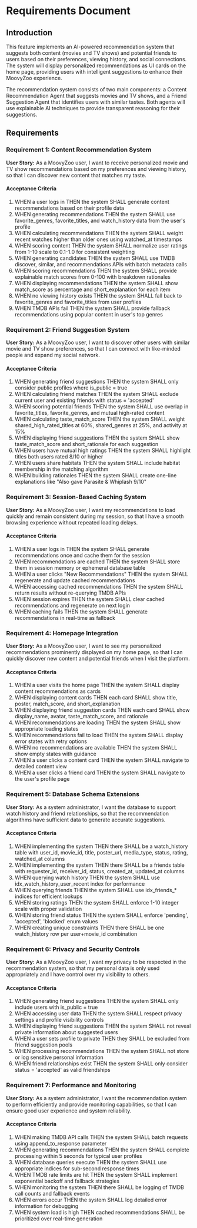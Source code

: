 # Requirements Document

## Introduction

This feature implements an AI-powered recommendation system that suggests both content (movies and TV shows) and potential friends to users based on their preferences, viewing history, and social connections. The system will display personalized recommendations as UI cards on the home page, providing users with intelligent suggestions to enhance their MoovyZoo experience.

The recommendation system consists of two main components: a Content Recommendation Agent that suggests movies and TV shows, and a Friend Suggestion Agent that identifies users with similar tastes. Both agents will use explainable AI techniques to provide transparent reasoning for their suggestions.

## Requirements

### Requirement 1: Content Recommendation System

**User Story:** As a MoovyZoo user, I want to receive personalized movie and TV show recommendations based on my preferences and viewing history, so that I can discover new content that matches my taste.

#### Acceptance Criteria

1. WHEN a user logs in THEN the system SHALL generate content recommendations based on their profile data
2. WHEN generating recommendations THEN the system SHALL use favorite_genres, favorite_titles, and watch_history data from the user's profile
3. WHEN calculating recommendations THEN the system SHALL weight recent watches higher than older ones using watched_at timestamps
4. WHEN scoring content THEN the system SHALL normalize user ratings from 1-10 scale to 0.1-1.0 for consistent weighting
5. WHEN generating candidates THEN the system SHALL use TMDB discover, similar, and recommendations APIs with batch metadata calls
6. WHEN scoring recommendations THEN the system SHALL provide explainable match scores from 0-100 with breakdown rationales
7. WHEN displaying recommendations THEN the system SHALL show match_score as percentage and short_explanation for each item
8. WHEN no viewing history exists THEN the system SHALL fall back to favorite_genres and favorite_titles from user profiles
9. WHEN TMDB APIs fail THEN the system SHALL provide fallback recommendations using popular content in user's top genres

### Requirement 2: Friend Suggestion System

**User Story:** As a MoovyZoo user, I want to discover other users with similar movie and TV show preferences, so that I can connect with like-minded people and expand my social network.

#### Acceptance Criteria

1. WHEN generating friend suggestions THEN the system SHALL only consider public profiles where is_public = true
2. WHEN calculating friend matches THEN the system SHALL exclude current user and existing friends with status = 'accepted'
3. WHEN scoring potential friends THEN the system SHALL use overlap in favorite_titles, favorite_genres, and mutual high-rated content
4. WHEN calculating taste_match_score THEN the system SHALL weight shared_high_rated_titles at 60%, shared_genres at 25%, and activity at 15%
5. WHEN displaying friend suggestions THEN the system SHALL show taste_match_score and short_rationale for each suggestion
6. WHEN users have mutual high ratings THEN the system SHALL highlight titles both users rated 8/10 or higher
7. WHEN users share habitats THEN the system SHALL include habitat membership in the matching algorithm
8. WHEN building rationales THEN the system SHALL create one-line explanations like "Also gave Parasite & Whiplash 9/10"

### Requirement 3: Session-Based Caching System

**User Story:** As a MoovyZoo user, I want my recommendations to load quickly and remain consistent during my session, so that I have a smooth browsing experience without repeated loading delays.

#### Acceptance Criteria

1. WHEN a user logs in THEN the system SHALL generate recommendations once and cache them for the session
2. WHEN recommendations are cached THEN the system SHALL store them in session memory or ephemeral database table
3. WHEN a user clicks "New Recommendations" THEN the system SHALL regenerate and update cached recommendations
4. WHEN accessing cached recommendations THEN the system SHALL return results without re-querying TMDB APIs
5. WHEN session expires THEN the system SHALL clear cached recommendations and regenerate on next login
6. WHEN caching fails THEN the system SHALL generate recommendations in real-time as fallback

### Requirement 4: Homepage Integration

**User Story:** As a MoovyZoo user, I want to see my personalized recommendations prominently displayed on my home page, so that I can quickly discover new content and potential friends when I visit the platform.

#### Acceptance Criteria

1. WHEN a user visits the home page THEN the system SHALL display content recommendations as cards
2. WHEN displaying content cards THEN each card SHALL show title, poster, match_score, and short_explanation
3. WHEN displaying friend suggestion cards THEN each card SHALL show display_name, avatar, taste_match_score, and rationale
4. WHEN recommendations are loading THEN the system SHALL show appropriate loading states
5. WHEN recommendations fail to load THEN the system SHALL display error states with retry options
6. WHEN no recommendations are available THEN the system SHALL show empty states with guidance
7. WHEN a user clicks a content card THEN the system SHALL navigate to detailed content view
8. WHEN a user clicks a friend card THEN the system SHALL navigate to the user's profile page

### Requirement 5: Database Schema Extensions

**User Story:** As a system administrator, I want the database to support watch history and friend relationships, so that the recommendation algorithms have sufficient data to generate accurate suggestions.

#### Acceptance Criteria

1. WHEN implementing the system THEN there SHALL be a watch_history table with user_id, movie_id, title, poster_url, media_type, status, rating, watched_at columns
2. WHEN implementing the system THEN there SHALL be a friends table with requester_id, receiver_id, status, created_at, updated_at columns
3. WHEN querying watch history THEN the system SHALL use idx_watch_history_user_recent index for performance
4. WHEN querying friends THEN the system SHALL use idx_friends_* indices for efficient lookups
5. WHEN storing ratings THEN the system SHALL enforce 1-10 integer scale with proper validation
6. WHEN storing friend status THEN the system SHALL enforce 'pending', 'accepted', 'blocked' enum values
7. WHEN creating unique constraints THEN there SHALL be one watch_history row per user+movie_id combination

### Requirement 6: Privacy and Security Controls

**User Story:** As a MoovyZoo user, I want my privacy to be respected in the recommendation system, so that my personal data is only used appropriately and I have control over my visibility to others.

#### Acceptance Criteria

1. WHEN generating friend suggestions THEN the system SHALL only include users with is_public = true
2. WHEN accessing user data THEN the system SHALL respect privacy settings and profile visibility controls
3. WHEN displaying friend suggestions THEN the system SHALL not reveal private information about suggested users
4. WHEN a user sets profile to private THEN they SHALL be excluded from friend suggestion pools
5. WHEN processing recommendations THEN the system SHALL not store or log sensitive personal information
6. WHEN friend relationships exist THEN the system SHALL only consider status = 'accepted' as valid friendships

### Requirement 7: Performance and Monitoring

**User Story:** As a system administrator, I want the recommendation system to perform efficiently and provide monitoring capabilities, so that I can ensure good user experience and system reliability.

#### Acceptance Criteria

1. WHEN making TMDB API calls THEN the system SHALL batch requests using append_to_response parameter
2. WHEN generating recommendations THEN the system SHALL complete processing within 5 seconds for typical user profiles
3. WHEN database queries execute THEN the system SHALL use appropriate indices for sub-second response times
4. WHEN TMDB rate limits are hit THEN the system SHALL implement exponential backoff and fallback strategies
5. WHEN monitoring the system THEN there SHALL be logging of TMDB call counts and fallback events
6. WHEN errors occur THEN the system SHALL log detailed error information for debugging
7. WHEN system load is high THEN cached recommendations SHALL be prioritized over real-time generation